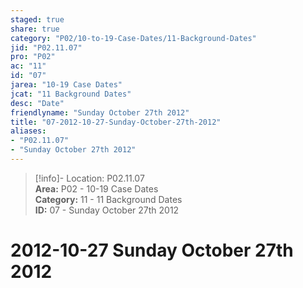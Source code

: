 ```yaml
---  
staged: true  
share: true  
category: "P02/10-to-19-Case-Dates/11-Background-Dates"  
jid: "P02.11.07"  
pro: "P02"  
ac: "11"  
id: "07"  
jarea: "10-19 Case Dates"  
jcat: "11 Background Dates"  
desc: "Date"  
friendlyname: "Sunday October 27th 2012"  
title: "07-2012-10-27-Sunday-October-27th-2012"  
aliases:   
- "P02.11.07"  
- "Sunday October 27th 2012"  
---  
```

>[!info]- Location: P02.11.07  
>**Area:** P02 - 10-19 Case Dates  
>**Category:** 11 - 11 Background Dates  
>**ID:** 07 - Sunday October 27th 2012  
  
# 2012-10-27 Sunday October 27th 2012  
